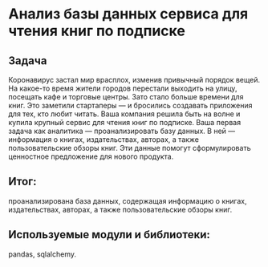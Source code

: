 # Анализ базы данных сервиса для чтения книг по подписке

## Задача
Коронавирус застал мир врасплох, изменив привычный порядок вещей. На какое-то время жители городов перестали выходить на улицу, посещать кафе и торговые центры. Зато стало больше времени для книг. Это заметили стартаперы — и бросились создавать приложения для тех, кто любит читать.
Ваша компания решила быть на волне и купила крупный сервис для чтения книг по подписке. Ваша первая задача как аналитика — проанализировать базу данных.
В ней — информация о книгах, издательствах, авторах, а также пользовательские обзоры книг. Эти данные помогут сформулировать ценностное предложение для нового продукта.

## Итог: 
проанализирована база данных, содержащая информацию о книгах, издательствах, авторах, а также пользовательские обзоры книг.

## Используемые модули и библиотеки: 
pandas, sqlalchemy.
